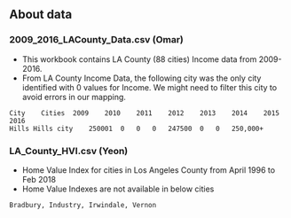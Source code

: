 ## About data

### 2009_2016_LACounty_Data.csv (Omar)
* This workbook contains LA County (88 cities) Income data from 2009-2016.
* From LA County Income Data, the following city was the only city identified with 0 values for Income. We might need to filter this city to avoid errors in our mapping.
```
City	Cities	2009	2010	2011	2012	2013	2014	2015	2016
Hills Hills city	250001	0	0	0	247500	0	0	250,000+
```

### LA_County_HVI.csv (Yeon)
* Home Value Index for cities in Los Angeles County from April 1996 to Feb 2018
* Home Value Indexes are not available in below cities
```
Bradbury, Industry, Irwindale, Vernon
```
